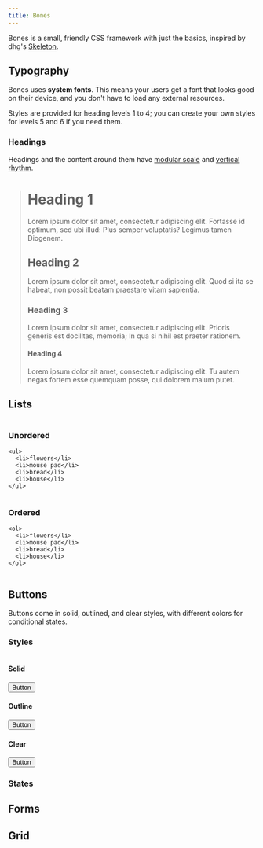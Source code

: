 ```yaml
---
title: Bones
---
```


Bones is a small, friendly CSS framework with just the basics, inspired by dhg's [Skeleton](http://getskeleton.com).


## Typography

Bones uses **system fonts**. This means your users get a font that looks good on their device, and you don't have to load any external resources.

Styles are provided for heading levels 1 to 4; you can create your own styles for levels 5 and 6 if you need them.

### Headings

Headings and the content around them have [modular scale](https://alistapart.com/article/more-meaningful-typography) and [vertical rhythm](https://24ways.org/2006/compose-to-a-vertical-rhythm).

> # Heading 1
> Lorem ipsum dolor sit amet, consectetur adipiscing elit. Fortasse id optimum, sed ubi illud: Plus semper voluptatis? Legimus tamen Diogenem.
>
> ## Heading 2
> Lorem ipsum dolor sit amet, consectetur adipiscing elit. Quod si ita se habeat, non possit beatam praestare vitam sapientia.
>
> ### Heading 3
> Lorem ipsum dolor sit amet, consectetur adipiscing elit. Prioris generis est docilitas, memoria; In qua si nihil est praeter rationem.
>
> #### Heading 4
> Lorem ipsum dolor sit amet, consectetur adipiscing elit. Tu autem negas fortem esse quemquam posse, qui dolorem malum putet.

## Lists

<div class="grid">
  <div class="column">
    <h3>Unordered</h3>

    <ul>
      <li>flowers</li>
      <li>mouse pad</li>
      <li>bread</li>
      <li>house</li>
    </ul>
  </div>

  <div class="column">
    <h3>Ordered</h3>

    <ol>
      <li>flowers</li>
      <li>mouse pad</li>
      <li>bread</li>
      <li>house</li>
    </ol>
  </div>
</div>


## Buttons

Buttons come in solid, outlined, and clear styles, with different colors for conditional states.

### Styles

<div class="grid">
  <div class="column">
    <h4>Solid</h4>
    <button>Button</button>
  </div>

  <div class="column">
    <h4>Outline</h4>
    <button class="outline">Button</button>
  </div>

  <div class="column">
    <h4>Clear</h4>
    <button class="clear">Button</button>
  </div>
</div>

### States


## Forms


## Grid
